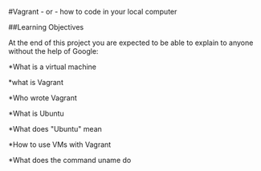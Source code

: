 #Vagrant - or - how to code in your local computer

##Learning Objectives 

At the end of this project you are expected to be able to explain to anyone without the help of Google:

*What is a virtual machine

*what is Vagrant

*Who wrote Vagrant

*What is Ubuntu

*What does "Ubuntu" mean

*How to use VMs with Vagrant

*What does the command uname do

